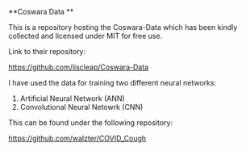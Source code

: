 **Coswara Data **

This is a repository hosting the Coswara-Data which has been kindly collected and licensed under MIT for free use. 

Link to their repository: 

https://github.com/iiscleap/Coswara-Data

I have used the data for training two different neural networks: 
1. Artificial Neural Network (ANN)
2. Convolutional Neural Netowrk (CNN) 

This can be found under the following repository: 

https://github.com/walzter/COVID_Cough

